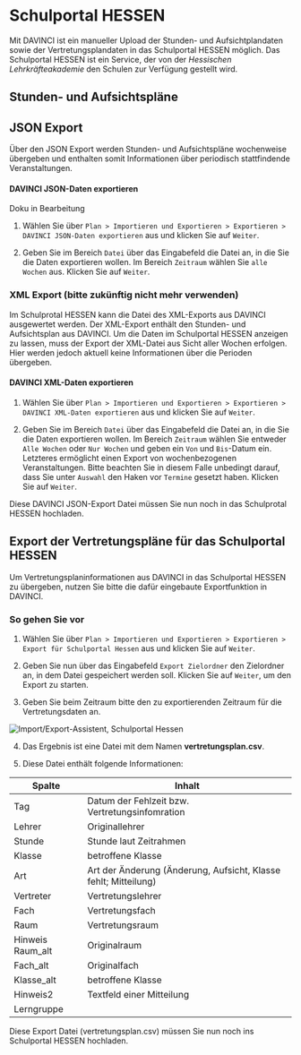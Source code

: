 # Schulportal HESSEN

Mit DAVINCI ist ein manueller Upload der Stunden- und Aufsichtplandaten sowie der Vertretungsplandaten in das Schulportal HESSEN möglich. Das Schulportal HESSEN ist ein Service, der von der _Hessischen Lehrkräfteakademie_ den Schulen zur Verfügung gestellt wird.

## Stunden- und Aufsichtspläne

## JSON Export

Über den JSON Export werden Stunden- und Aufsichtspläne wochenweise übergeben und enthalten somit Informationen über periodisch stattfindende Veranstaltungen.

#### DAVINCI JSON-Daten exportieren

Doku in Bearbeitung

1. Wählen Sie über `Plan > Importieren und Exportieren > Exportieren > DAVINCI JSON-Daten exportieren` aus und klicken Sie auf `Weiter`.

2. Geben Sie im Bereich `Datei` über das Eingabefeld die Datei an, in die Sie die Daten exportieren wollen. Im Bereich `Zeitraum` wählen Sie `alle Wochen` aus. Klicken Sie auf `Weiter`.

### XML Export (bitte zukünftig nicht mehr verwenden)

Im Schulprotal HESSEN kann die Datei des XML-Exports aus DAVINCI ausgewertet werden. Der XML-Export enthält den Stunden- und Aufsichtsplan aus DAVINCI. Um die Daten im Schulportal HESSEN anzeigen zu lassen, muss der Export der XML-Datei aus Sicht aller Wochen erfolgen. Hier werden jedoch aktuell keine Informationen über die Perioden übergeben.

#### DAVINCI XML-Daten exportieren

1. Wählen Sie über `Plan > Importieren und Exportieren > Exportieren > DAVINCI XML-Daten exportieren` aus und klicken Sie auf `Weiter`.

2. Geben Sie im Bereich `Datei` über das Eingabefeld die Datei an, in die Sie die Daten exportieren wollen. Im Bereich `Zeitraum` wählen Sie entweder `Alle Wochen` oder `Nur Wochen` und geben ein `Von` und `Bis`-Datum ein. Letzteres ermöglicht einen Export von wochenbezogenen Veranstaltungen. Bitte beachten Sie in diesem Falle unbedingt darauf, dass Sie unter `Auswahl` den Haken vor `Termine` gesetzt haben. Klicken Sie auf `Weiter`.

Diese DAVINCI JSON-Export Datei müssen Sie nun noch in das Schulprotal HESSEN hochladen.

## Export der Vertretungspläne für das Schulportal HESSEN

Um Vertretungsplaninformationen aus DAVINCI in das Schulportal HESSEN zu übergeben, nutzen Sie bitte die dafür eingebaute Exportfunktion in DAVINCI.

### So gehen Sie vor

1. Wählen Sie über `Plan > Importieren und Exportieren > Exportieren > Export für Schulportal Hessen` aus und klicken Sie auf `Weiter`.

2. Geben Sie nun über das Eingabefeld `Export Zielordner` den Zielordner an, in dem Datei gespeichert werden soll. Klicken Sie auf `Weiter`, um den Export zu starten.

3. Geben Sie beim Zeitraum bitte den zu exportierenden Zeitraum für die Vertretungsdaten an.

![Import/Export-Assistent, Schulportal Hessen](/assets/images/regionales/sshot11.png)

4. Das Ergebnis ist eine Datei mit dem Namen **vertretungsplan.csv**.

5. Diese Datei enthält folgende Informationen:

Spalte | Inhalt
-|-
Tag| Datum der Fehlzeit bzw. Vertretungsinfomration
Lehrer| Originallehrer
Stunde|Stunde laut Zeitrahmen
Klasse| betroffene Klasse
Art | Art der Änderung (Änderung, Aufsicht, Klasse fehlt; Mitteilung)
Vertreter| Vertretungslehrer
Fach|Vertretungsfach
Raum| Vertretungsraum
Hinweis Raum_alt| Originalraum
Fach_alt |Originalfach
Klasse_alt| betroffene Klasse
Hinweis2|Textfeld einer Mitteilung
Lerngruppe|

Diese Export Datei (vertretungsplan.csv) müssen Sie nun noch ins Schulportal HESSEN hochladen.
